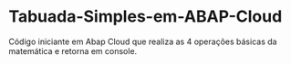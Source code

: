 # Tabuada-Simples-em-ABAP-Cloud
Código iniciante em Abap Cloud que realiza as 4 operações básicas da matemática e retorna em console.
